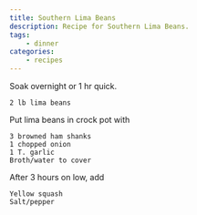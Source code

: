 ```yaml
---
title: Southern Lima Beans
description: Recipe for Southern Lima Beans.
tags:
    - dinner
categories:
    - recipes
---
```


Soak overnight or 1 hr quick.

```
2 lb lima beans
```

Put lima beans in crock pot with

```
3 browned ham shanks
1 chopped onion
1 T. garlic
Broth/water to cover
```

After 3 hours on low, add

```
Yellow squash
Salt/pepper
```